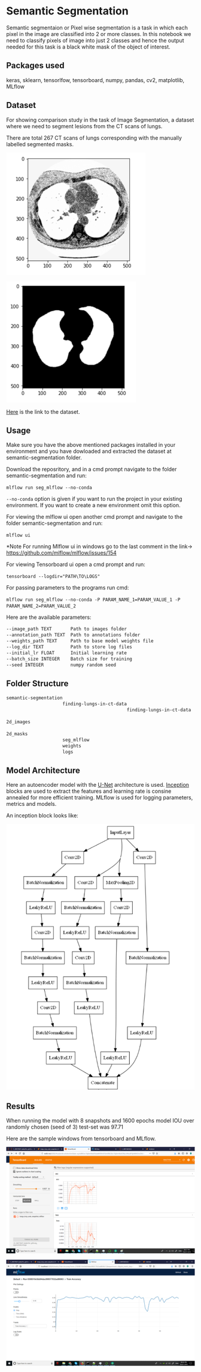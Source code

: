# Semantic Segmentation

Semantic segmentaion or Pixel wise segmentation is a task in which each pixel in the image are classified into 2 or more classes.
In this notebook we need to classify pixels of image into just 2 classes and hence the output needed for this task is a black white mask of the object of interest.

## Packages used

keras, sklearn, tensorlfow, tensorboard, numpy, pandas, cv2, matplotlib, MLflow

## Dataset

For showing comparison study in the task of Image Segmentation, a dataset where we need to segment lesions from the CT scans of lungs. 

There are total 267 CT scans of lungs corresponding with the manually labelled segmented masks.

![Example Image](./Images/Image_eg.png)  

![Example Mask](./Images/mask_eg.png)

[Here](https://www.kaggle.com/kmader/finding-lungs-in-ct-data/home) is the link to the dataset.

## Usage

Make sure you have the above mentioned packages installed in your environment and you have dowloaded and extracted the dataset at semantic-segmentation folder.

Download the reposritory, and in a cmd prompt navigate to the folder semantic-segmentation and run:

`mlflow run seg_mlflow --no-conda`

`--no-conda` option is given if you want to run the project in your existing environment. If you want to create a new environment omit this option.

For viewing the mlflow ui open another cmd prompt and navigate to the folder semantic-segmentation and run:

`mlflow ui`

*Note For running Mlflow ui in windows go to the last comment in the link-> https://github.com/mlflow/mlflow/issues/154 

For viewing Tensorboard ui open a cmd prompt and run:

`tensorboard --logdir="PATH\TO\LOGS"`

For passing parameters to the programs run cmd:

`mlflow run seg_mlflow --no-conda -P PARAM_NAME_1=PARAM_VALUE_1 -P PARAM_NAME_2=PARAM_VALUE_2`

Here are the available parameters:

    --image_path TEXT       Path to images folder
    --annotation_path TEXT  Path to annotations folder
    --weights_path TEXT     Path to base model weights file
    --log_dir TEXT          Path to store log files
    --initial_lr FLOAT      Initial learning rate
    --batch_size INTEGER    Batch size for training
    --seed INTEGER          numpy random seed

## Folder Structure

    semantic-segmentation
                         finding-lungs-in-ct-data 
                                                 finding-lungs-in-ct-data
                                                                         2d_images
                                                                         2d_masks
                         seg_mlflow
                         weights
                         logs
                     
## Model Architecture

Here an autoencoder model with the [U-Net](https://arxiv.org/abs/1505.04597) architecture is used. [Inception](https://arxiv.org/abs/1512.00567) blocks are used to extract the features and learning rate is consine annealed for more efficient training. MLflow is used for logging parameters, metrics and models. 

An inception block looks like:

![Inception Block](./Images/Incp_block.png)

## Results

When running the model with 8 snapshots and 1600 epochs model IOU over randomly chosen (seed of 3) test-set was 97.71

Here are the sample windows from tensorboard and MLflow.

![Screenshot Tensorboard](./Images/tensorboard.png)  

![Screenshot MLflow](./Images/Mlflow.png)
